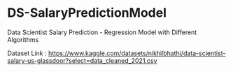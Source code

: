 # DS-SalaryPredictionModel
Data Scientist Salary Prediction - Regression Model with Different Algorithms

Dataset Link : https://www.kaggle.com/datasets/nikhilbhathi/data-scientist-salary-us-glassdoor?select=data_cleaned_2021.csv

